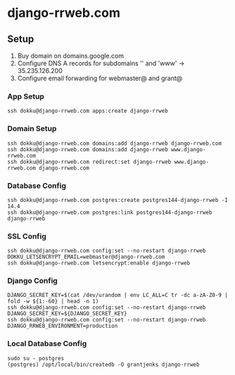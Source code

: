 # django-rrweb.com


## Setup

1. Buy domain on domains.google.com
2. Configure DNS A records for subdomains '' and 'www' -> 35.235.126.200
3. Configure email forwarding for webmaster@ and grant@


### App Setup

```
ssh dokku@django-rrweb.com apps:create django-rrweb
```


### Domain Setup

```
ssh dokku@django-rrweb.com domains:add django-rrweb django-rrweb.com
ssh dokku@django-rrweb.com domains:add django-rrweb www.django-rrweb.com
ssh dokku@django-rrweb.com redirect:set django-rrweb www.django-rrweb.com django-rrweb.com
```


### Database Config

```
ssh dokku@django-rrweb.com postgres:create postgres144-django-rrweb -I 14.4
ssh dokku@django-rrweb.com postgres:link postgres144-django-rrweb django-rrweb
```


### SSL Config

```
ssh dokku@django-rrweb.com config:set --no-restart django-rrweb DOKKU_LETSENCRYPT_EMAIL=webmaster@django-rrweb.com
ssh dokku@django-rrweb.com letsencrypt:enable django-rrweb
```


### Django Config

```
DJANGO_SECRET_KEY=$(cat /dev/urandom | env LC_ALL=C tr -dc a-zA-Z0-9 | fold -w ${1:-60} | head -n 1)
ssh dokku@django-rrweb.com config:set --no-restart django-rrweb DJANGO_SECRET_KEY=${DJANGO_SECRET_KEY}
ssh dokku@django-rrweb.com config:set --no-restart django-rrweb DJANGO_RRWEB_ENVIRONMENT=production
```


### Local Database Config

```
sudo su - postgres
(postgres) /opt/local/bin/createdb -O grantjenks django-rrweb
```
